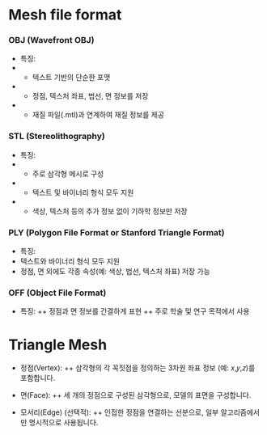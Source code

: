
# Mesh file format

### OBJ (Wavefront OBJ)
+ 특징:
+ + 텍스트 기반의 단순한 포맷
+ + 정점, 텍스처 좌표, 법선, 면 정보를 저장
+ + 재질 파일(.mtl)과 연계하여 재질 정보를 제공

### STL (Stereolithography)
+ 특징:
+ + 주로 삼각형 메시로 구성
+ + 텍스트 및 바이너리 형식 모두 지원
+ + 색상, 텍스처 등의 추가 정보 없이 기하학 정보만 저장
### PLY (Polygon File Format or Stanford Triangle Format)
+ 특징:
+ 텍스트와 바이너리 형식 모두 지원
+ 정점, 면 외에도 각종 속성(예: 색상, 법선, 텍스처 좌표) 저장 가능

### OFF (Object File Format)
+ 특징:
++ 정점과 면 정보를 간결하게 표현
++ 주로 학술 및 연구 목적에서 사용

# Triangle Mesh
+ 정점(Vertex):
++ 삼각형의 각 꼭짓점을 정의하는 3차원 좌표 정보 (예: 𝑥,𝑦,𝑧)를 포함합니다.

+ 면(Face):
++ 세 개의 정점으로 구성된 삼각형으로, 모델의 표면을 구성합니다.

+ 모서리(Edge) (선택적):
++ 인접한 정점을 연결하는 선분으로, 일부 알고리즘에서만 명시적으로 사용됩니다.

